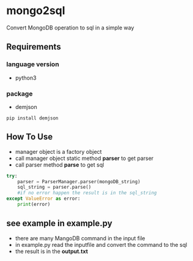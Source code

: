 # mongo2sql

 Convert MongoDB operation to sql in a simple way
## Requirements
### language version
 * python3

### package

 * demjson
```
pip install demjson
 ```
## How To Use
* manager object is a factory object
* call manager object static method **parser** to get parser
* call parser method **parse** to get sql
```python
try:
    parser = ParserManager.parser(mongoDB_string)
    sql_string = parser.parse()
    #if no error happen the result is in the sql_string
except ValueError as error:
    print(error)
```
## see example in example.py

* there are many MangoDB command in the input file
* in example.py read the inputfile and convert the command to the sql
* the result is in the **output.txt**

